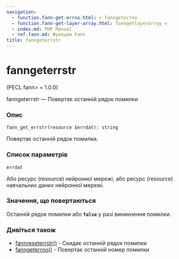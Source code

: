 ```yaml
---
navigation:
  - function.fann-get-errno.html: « fanngeterrno
  - function.fann-get-layer-array.html: fanngetlayerarray »
  - index.md: PHP Manual
  - ref.fann.md: Функции Fann
title: fanngeterrstr
---
```

# fanngeterrstr

(PECL fann> = 1.0.0)

fanngeterrstr — Повертає останній рядок помилки

### Опис

```methodsynopsis
fann_get_errstr(resource $errdat): string
```

Повертає останній рядок помилки.

### Список параметрів

`errdat`

Або ресурс (resource) нейронної мережі, або ресурс (resource) навчальних даних нейронної мережі.

### Значення, що повертаються

Останній рядок помилки або **`false`** у разі виникнення помилки.

### Дивіться також

-   [fannreseterrstr()](function.fann-reset-errstr.md) - Скидає останній рядок помилки
-   [fanngeterrno()](function.fann-get-errno.md) - Повертає останній номер помилки
